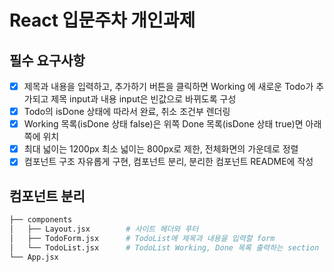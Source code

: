 # React 입문주차 개인과제

## 필수 요구사항

- [x] 제목과 내용을 입력하고, 추가하기 버튼을 클릭하면 Working 에 새로운 Todo가 추가되고 제목 input과 내용 input은 빈값으로 바뀌도록 구성
- [x] Todo의 isDone 상태에 따라서 완료, 취소 조건부 렌더링
- [x] Working 목록(isDone 상태 false)은 위쪽 Done 목록(isDone 상태 true)면 아래쪽에 위치
- [x] 최대 넓이는 1200px 최소 넓이는 800px로 제한, 전체화면의 가운데로 정렬
- [x] 컴포넌트 구조 자유롭게 구현, 컴포넌트 분리, 분리한 컴포넌트 README에 작성

## 컴포넌트 분리

```bash
├── components
│   ├── Layout.jsx        # 사이트 헤더와 푸터
│   ├── TodoForm.jsx      # TodoList에 제목과 내용을 입력할 form
│   └── TodoList.jsx      # TodoList Working, Done 목록 출력하는 section
└── App.jsx
```
